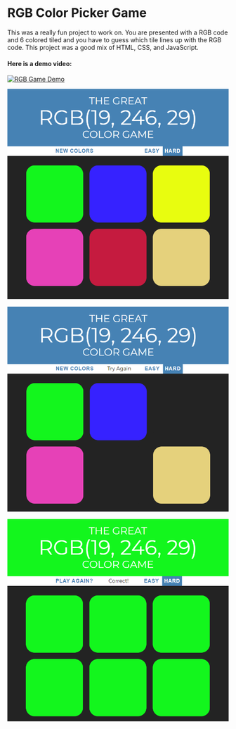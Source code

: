 # RGB Color Picker Game
This was a really fun project to work on. You are presented with a RGB code and 6 colored tiled and you have to guess which tile lines up with the RGB code. This project was a good mix of HTML, CSS, and JavaScript.

#### Here is a demo video:

[![RGB Game Demo](https://img.youtube.com/vi/zoWHOtTAxw0/hqdefault.jpg)](https://www.youtube.com/watch?v=zoWHOtTAxw0)

![](https://github.com/JasonHassold/WebDevBootcamp/blob/master/RGBGame/Screenshots/first.PNG)

![](https://github.com/JasonHassold/WebDevBootcamp/blob/master/RGBGame/Screenshots/second.PNG)

![](https://github.com/JasonHassold/WebDevBootcamp/blob/master/RGBGame/Screenshots/third.PNG)
